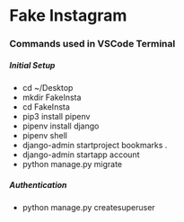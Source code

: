 # Fake Instagram

### Commands used in VSCode Terminal

##### Initial Setup

- cd ~/Desktop
- mkdir FakeInsta
- cd FakeInsta
- pip3 install pipenv
- pipenv install django
- pipenv shell
- django-admin startproject bookmarks .
- django-admin startapp account
- python manage.py migrate

##### Authentication

- python manage.py createsuperuser